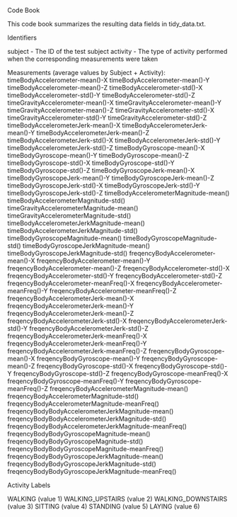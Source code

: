 Code Book

This code book summarizes the resulting data fields in tidy_data.txt.

Identifiers

subject - The ID of the test subject
activity - The type of activity performed when the corresponding measurements were taken


Measurements (average values by Subject + Activity):
timeBodyAccelerometer-mean()-X
timeBodyAccelerometer-mean()-Y
timeBodyAccelerometer-mean()-Z
timeBodyAccelerometer-std()-X
timeBodyAccelerometer-std()-Y
timeBodyAccelerometer-std()-Z
timeGravityAccelerometer-mean()-X
timeGravityAccelerometer-mean()-Y
timeGravityAccelerometer-mean()-Z
timeGravityAccelerometer-std()-X
timeGravityAccelerometer-std()-Y
timeGravityAccelerometer-std()-Z
timeBodyAccelerometerJerk-mean()-X
timeBodyAccelerometerJerk-mean()-Y
timeBodyAccelerometerJerk-mean()-Z
timeBodyAccelerometerJerk-std()-X
timeBodyAccelerometerJerk-std()-Y
timeBodyAccelerometerJerk-std()-Z
timeBodyGyroscope-mean()-X
timeBodyGyroscope-mean()-Y
timeBodyGyroscope-mean()-Z
timeBodyGyroscope-std()-X
timeBodyGyroscope-std()-Y
timeBodyGyroscope-std()-Z
timeBodyGyroscopeJerk-mean()-X
timeBodyGyroscopeJerk-mean()-Y
timeBodyGyroscopeJerk-mean()-Z
timeBodyGyroscopeJerk-std()-X
timeBodyGyroscopeJerk-std()-Y
timeBodyGyroscopeJerk-std()-Z
timeBodyAccelerometerMagnitude-mean()
timeBodyAccelerometerMagnitude-std()
timeGravityAccelerometerMagnitude-mean()
timeGravityAccelerometerMagnitude-std()
timeBodyAccelerometerJerkMagnitude-mean()
timeBodyAccelerometerJerkMagnitude-std()
timeBodyGyroscopeMagnitude-mean()
timeBodyGyroscopeMagnitude-std()
timeBodyGyroscopeJerkMagnitude-mean()
timeBodyGyroscopeJerkMagnitude-std()
freqencyBodyAccelerometer-mean()-X
freqencyBodyAccelerometer-mean()-Y
freqencyBodyAccelerometer-mean()-Z
freqencyBodyAccelerometer-std()-X
freqencyBodyAccelerometer-std()-Y
freqencyBodyAccelerometer-std()-Z
freqencyBodyAccelerometer-meanFreq()-X
freqencyBodyAccelerometer-meanFreq()-Y
freqencyBodyAccelerometer-meanFreq()-Z
freqencyBodyAccelerometerJerk-mean()-X
freqencyBodyAccelerometerJerk-mean()-Y
freqencyBodyAccelerometerJerk-mean()-Z
freqencyBodyAccelerometerJerk-std()-X
freqencyBodyAccelerometerJerk-std()-Y
freqencyBodyAccelerometerJerk-std()-Z
freqencyBodyAccelerometerJerk-meanFreq()-X
freqencyBodyAccelerometerJerk-meanFreq()-Y
freqencyBodyAccelerometerJerk-meanFreq()-Z
freqencyBodyGyroscope-mean()-X
freqencyBodyGyroscope-mean()-Y
freqencyBodyGyroscope-mean()-Z
freqencyBodyGyroscope-std()-X
freqencyBodyGyroscope-std()-Y
freqencyBodyGyroscope-std()-Z
freqencyBodyGyroscope-meanFreq()-X
freqencyBodyGyroscope-meanFreq()-Y
freqencyBodyGyroscope-meanFreq()-Z
freqencyBodyAccelerometerMagnitude-mean()
freqencyBodyAccelerometerMagnitude-std()
freqencyBodyAccelerometerMagnitude-meanFreq()
freqencyBodyBodyAccelerometerJerkMagnitude-mean()
freqencyBodyBodyAccelerometerJerkMagnitude-std()
freqencyBodyBodyAccelerometerJerkMagnitude-meanFreq()
freqencyBodyBodyGyroscopeMagnitude-mean()
freqencyBodyBodyGyroscopeMagnitude-std()
freqencyBodyBodyGyroscopeMagnitude-meanFreq()
freqencyBodyBodyGyroscopeJerkMagnitude-mean()
freqencyBodyBodyGyroscopeJerkMagnitude-std()
freqencyBodyBodyGyroscopeJerkMagnitude-meanFreq()


Activity Labels

WALKING (value 1)
WALKING_UPSTAIRS (value 2)
WALKING_DOWNSTAIRS (value 3)
SITTING (value 4)
STANDING (value 5)
LAYING (value 6)